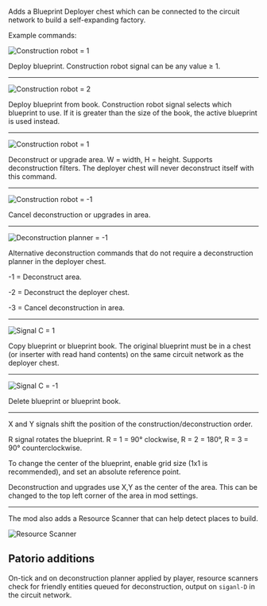 Adds a Blueprint Deployer chest which can be connected to the circuit network to build a self-expanding factory.

Example commands:

![Construction robot = 1](docs/construction-robot_1.jpg)

Deploy blueprint. Construction robot signal can be any value ≥ 1.

---

![Construction robot = 2](docs/construction-robot_2.jpg)

Deploy blueprint from book. Construction robot signal selects which blueprint to use.  If it is greater than the size of the book, the active blueprint is used instead.

---

![Construction robot = 1](docs/construction-robot_3.jpg)

Deconstruct or upgrade area. W = width, H = height. Supports deconstruction filters. The deployer chest will never deconstruct itself with this command.

---

![Construction robot = -1](docs/construction-robot_-1.jpg)

Cancel deconstruction or upgrades in area.

---

![Deconstruction planner = -1](docs/deconstruction-planner.jpg)

Alternative deconstruction commands that do not require a deconstruction planner in the deployer chest.

-1 = Deconstruct area.

-2 = Deconstruct the deployer chest.

-3 = Cancel deconstruction in area.

---

![Signal C = 1](docs/signal-c-1.jpg)

Copy blueprint or blueprint book. The original blueprint must be in a chest (or inserter with read hand contents) on the same circuit network as the deployer chest.

---

![Signal C = -1](docs/signal-c-2.jpg)

Delete blueprint or blueprint book.

---

X and Y signals shift the position of the construction/deconstruction order.

R signal rotates the blueprint. R = 1 = 90° clockwise, R = 2 = 180°, R = 3 = 90° counterclockwise.

To change the center of the blueprint, enable grid size (1x1 is recommended), and set an absolute reference point.

Deconstruction and upgrades use X,Y as the center of the area. This can be changed to the top left corner of the area in mod settings.

---

The mod also adds a Resource Scanner that can help detect places to build.

![Resource Scanner](docs/scanner.png)

## Patorio additions

On-tick and on deconstruction planner applied by player, resource scanners check for friendly entities queued for deconstruction, output on `siganl-D` in the circuit network.
